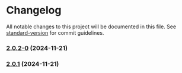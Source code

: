# Changelog

All notable changes to this project will be documented in this file. See [standard-version](https://github.com/conventional-changelog/standard-version) for commit guidelines.

### [2.0.2-0](https://github.com/joabssilveira/fwork-jsts-db/compare/v2.0.1...v2.0.2-0) (2024-11-21)

### [2.0.1](https://github.com/joabssilveira/fwork-jsts-db/compare/v0.1.3...v2.0.1) (2024-11-21)
